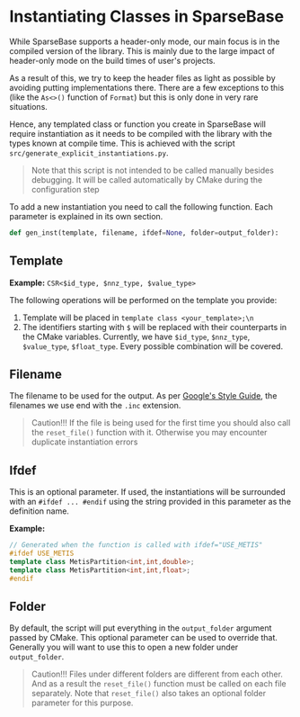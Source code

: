 # Instantiating Classes in SparseBase

While SparseBase supports a header-only mode, our main focus is in the compiled version of the library. 
This is mainly due to the large impact of header-only mode on the build times of user's projects.

As a result of this, we try to keep the header files as light as possible by avoiding putting implementations there.
There are a few exceptions to this (like the `As<>()` function of `Format`) 
but this is only done in very rare situations.

Hence, any templated class or function you create in SparseBase will require instantiation as it needs to be compiled
with the library with the types known at compile time. This is achieved with the script 
`src/generate_explicit_instantiations.py`.

> Note that this script is not intended to be called manually besides debugging. It will be called automatically
> by CMake during the configuration step

To add a new instantiation you need to call the following function. Each parameter is explained in its own section.

```python
def gen_inst(template, filename, ifdef=None, folder=output_folder):
```

## Template

**Example:** `CSR<$id_type, $nnz_type, $value_type>`

The following operations will be performed on the template you provide:

1. Template will be placed in `template class <your_template>;\n`
2. The identifiers starting with `$` will be replaced with their counterparts in the CMake variables. Currently, we have
`$id_type`, `$nnz_type`, `$value_type`, `$float_type`. Every possible combination will be covered.


## Filename

The filename to be used for the output. As per [Google's Style Guide](https://google.github.io/styleguide/cppguide.html),
the filenames we use end with the `.inc` extension. 

> Caution!!! If the file is being used for the first time you should also call the `reset_file()` function with it.
> Otherwise you may encounter duplicate instantiation errors

## Ifdef

This is an optional parameter. If used, the instantiations will be surrounded with an `#ifdef ... #endif` using the 
string provided in this parameter as the definition name.

**Example:**

```cpp
// Generated when the function is called with ifdef="USE_METIS" 
#ifdef USE_METIS
template class MetisPartition<int,int,double>;
template class MetisPartition<int,int,float>;
#endif
```

## Folder

By default, the script will put everything in the `output_folder` argument passed by CMake. 
This optional parameter can be used to override that.
Generally you will want to use this to open a new folder under `output_folder`.

> Caution!!! Files under different folders are different from each other. And as a result the `reset_file()`
> function must be called on each file separately. Note that `reset_file()` also takes an optional folder 
> parameter for this purpose.

